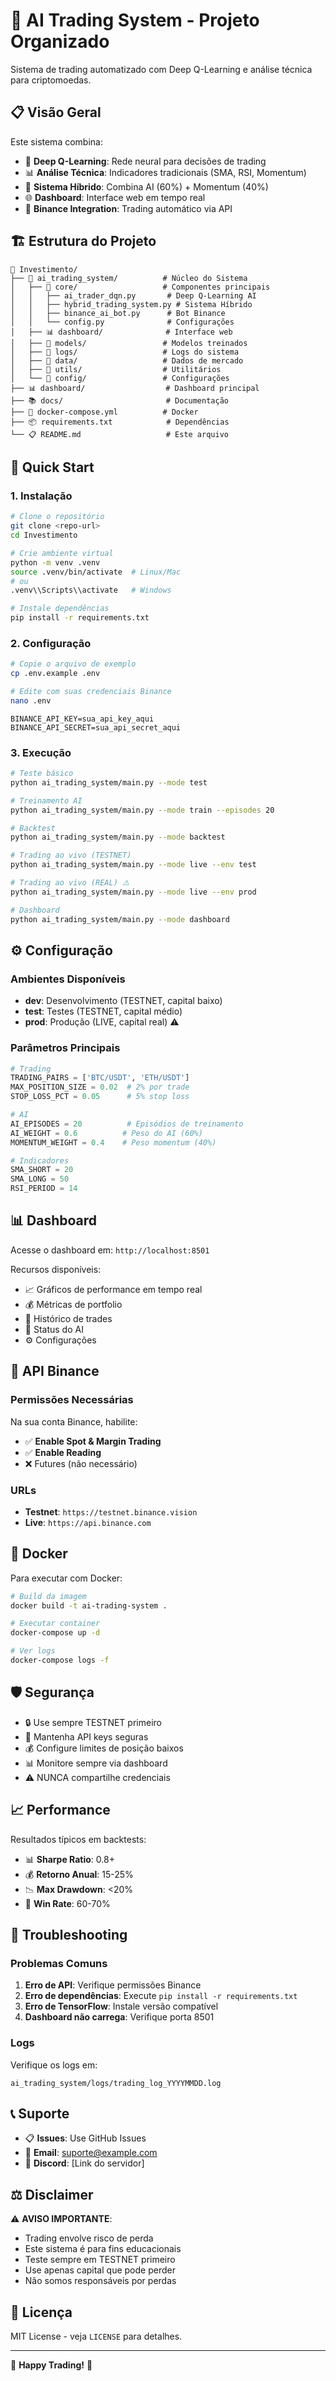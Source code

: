 # 🤖 AI Trading System - Projeto Organizado

Sistema de trading automatizado com Deep Q-Learning e análise técnica para criptomoedas.

## 📋 Visão Geral

Este sistema combina:
- 🧠 **Deep Q-Learning**: Rede neural para decisões de trading
- 📊 **Análise Técnica**: Indicadores tradicionais (SMA, RSI, Momentum)
- 🔄 **Sistema Híbrido**: Combina AI (60%) + Momentum (40%)
- 🌐 **Dashboard**: Interface web em tempo real
- 🔗 **Binance Integration**: Trading automático via API

## 🏗️ Estrutura do Projeto

```
📁 Investimento/
├── 🤖 ai_trading_system/          # Núcleo do Sistema
│   ├── 📁 core/                   # Componentes principais
│   │   ├── ai_trader_dqn.py       # Deep Q-Learning AI
│   │   ├── hybrid_trading_system.py # Sistema Híbrido
│   │   ├── binance_ai_bot.py      # Bot Binance
│   │   └── config.py              # Configurações
│   ├── 📊 dashboard/              # Interface web
│   ├── 📁 models/                 # Modelos treinados
│   ├── 📁 logs/                   # Logs do sistema
│   ├── 📁 data/                   # Dados de mercado
│   ├── 📁 utils/                  # Utilitários
│   └── 📁 config/                 # Configurações
├── 📊 dashboard/                  # Dashboard principal
├── 📚 docs/                       # Documentação
├── 🐳 docker-compose.yml          # Docker
├── 📦 requirements.txt            # Dependências
└── 📋 README.md                   # Este arquivo
```

## 🚀 Quick Start

### 1. Instalação

```bash
# Clone o repositório
git clone <repo-url>
cd Investimento

# Crie ambiente virtual
python -m venv .venv
source .venv/bin/activate  # Linux/Mac
# ou
.venv\\Scripts\\activate   # Windows

# Instale dependências
pip install -r requirements.txt
```

### 2. Configuração

```bash
# Copie o arquivo de exemplo
cp .env.example .env

# Edite com suas credenciais Binance
nano .env
```

```env
BINANCE_API_KEY=sua_api_key_aqui
BINANCE_API_SECRET=sua_api_secret_aqui
```

### 3. Execução

```bash
# Teste básico
python ai_trading_system/main.py --mode test

# Treinamento AI
python ai_trading_system/main.py --mode train --episodes 20

# Backtest
python ai_trading_system/main.py --mode backtest

# Trading ao vivo (TESTNET)
python ai_trading_system/main.py --mode live --env test

# Trading ao vivo (REAL) ⚠️
python ai_trading_system/main.py --mode live --env prod

# Dashboard
python ai_trading_system/main.py --mode dashboard
```

## ⚙️ Configuração

### Ambientes Disponíveis

- **dev**: Desenvolvimento (TESTNET, capital baixo)
- **test**: Testes (TESTNET, capital médio)
- **prod**: Produção (LIVE, capital real) ⚠️

### Parâmetros Principais

```python
# Trading
TRADING_PAIRS = ['BTC/USDT', 'ETH/USDT']
MAX_POSITION_SIZE = 0.02  # 2% por trade
STOP_LOSS_PCT = 0.05      # 5% stop loss

# AI
AI_EPISODES = 20          # Episódios de treinamento
AI_WEIGHT = 0.6          # Peso do AI (60%)
MOMENTUM_WEIGHT = 0.4    # Peso momentum (40%)

# Indicadores
SMA_SHORT = 20
SMA_LONG = 50
RSI_PERIOD = 14
```

## 📊 Dashboard

Acesse o dashboard em: `http://localhost:8501`

Recursos disponíveis:
- 📈 Gráficos de performance em tempo real
- 💰 Métricas de portfolio
- 🎯 Histórico de trades
- 🤖 Status do AI
- ⚙️ Configurações

## 🔗 API Binance

### Permissões Necessárias

Na sua conta Binance, habilite:
- ✅ **Enable Spot & Margin Trading**
- ✅ **Enable Reading**
- ❌ Futures (não necessário)

### URLs

- **Testnet**: `https://testnet.binance.vision`
- **Live**: `https://api.binance.com`

## 🐳 Docker

Para executar com Docker:

```bash
# Build da imagem
docker build -t ai-trading-system .

# Executar container
docker-compose up -d

# Ver logs
docker-compose logs -f
```

## 🛡️ Segurança

- 🔒 Use sempre TESTNET primeiro
- 🔑 Mantenha API keys seguras
- 💰 Configure limites de posição baixos
- 📊 Monitore sempre via dashboard
- ⚠️ NUNCA compartilhe credenciais

## 📈 Performance

Resultados típicos em backtests:
- 📊 **Sharpe Ratio**: 0.8+
- 💰 **Retorno Anual**: 15-25%
- 📉 **Max Drawdown**: <20%
- 🎯 **Win Rate**: 60-70%

## 🐛 Troubleshooting

### Problemas Comuns

1. **Erro de API**: Verifique permissões Binance
2. **Erro de dependências**: Execute `pip install -r requirements.txt`
3. **Erro de TensorFlow**: Instale versão compatível
4. **Dashboard não carrega**: Verifique porta 8501

### Logs

Verifique os logs em:
```
ai_trading_system/logs/trading_log_YYYYMMDD.log
```

## 📞 Suporte

- 📋 **Issues**: Use GitHub Issues
- 📧 **Email**: suporte@example.com
- 💬 **Discord**: [Link do servidor]

## ⚖️ Disclaimer

⚠️ **AVISO IMPORTANTE**:
- Trading envolve risco de perda
- Este sistema é para fins educacionais
- Teste sempre em TESTNET primeiro
- Use apenas capital que pode perder
- Não somos responsáveis por perdas

## 📄 Licença

MIT License - veja `LICENSE` para detalhes.

---

🤖 **Happy Trading!** 🚀
